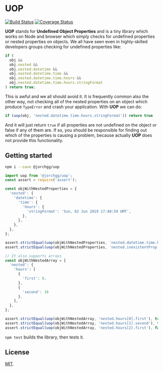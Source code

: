 # UOP

[![Build Status](https://travis-ci.org/jorchg/uop.svg?branch=master)](https://travis-ci.org/jorchg/uop)
[![Coverage Status](https://coveralls.io/repos/github/jorchg/uop/badge.svg?branch=master)](https://coveralls.io/github/jorchg/uop?branch=master)

**UOP** stands for **Undefined Object Properties** and is a tiny library which works on Node and browser which simply checks for undefined properties or nested properties on objects. We all have seen even in highly-skilled developers groups checking for undefined properties like:

```js
if (
  obj &&
  obj.nested &&
  obj.nested.datetime &&
  obj.nested.datetime.time &&
  obj.nested.datetime.time.hours &&
  obj.nested.datetime.time.hours.stringFormat
) return true;
```

This is awful and we all should avoid it. It is frequently common also the other way, not checking all of the nested properties on an object which produce `TypeError` and crash your application. With **UOP** we can do:

```js
if (uop(obj, 'nested.datetime.time.hours.stringFormat')) return true
```
And it will just return `true` if all properties are not undefined on the object or false if any of them are. If so, you should be responsible for finding out which of the properties is causing a problem, because actually **UOP** does not provide this functionality.

## Getting started
```bash
npm i --save @jorchgg/uop
```
```js
import uop from '@jorchgg/uop';
const assert = require('assert');

const objWithNestedProperties = {
  'nested': {
    'datetime': {
      'time': {
        'hours': {
          'stringFormat': 'Sun, 02 Jun 2019 17:40:59 GMT',
        },
      },
    }, 
  },
};

assert.strictEqual(uop(objWithNestedProperties, 'nested.datetime.time.hours.stringFormat'), true);
assert.strictEqual(uop(objWithNestedProperties, 'nested.inexistentProp.time.hours.stringFormat'), false);

// It also supports arrays
const objWithNestedArray = {
  'nested': {
    'hours': [
      {
        'first': 9,
      },
      {
        'second': 10
      },
    ],
  },
};

assert.strictEqual(uop(objWithNestedArray, 'nested.hours[0].first'), true);
assert.strictEqual(uop(objWithNestedArray, 'nested.hours[1].second'), true);
assert.strictEqual(uop(objWithNestedArray, 'nested.hours[2].first'), false);
```

`npm test` builds the library, then tests it.

## License

[MIT](LICENSE).
